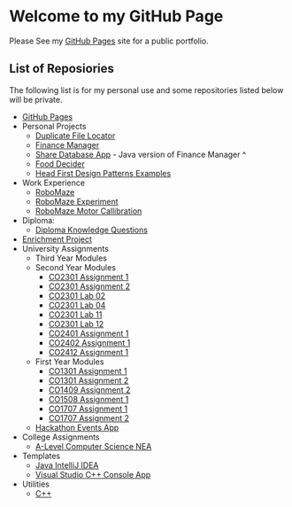 Welcome to my GitHub Page
=========================
Please See my [GitHub Pages](https://alexanderdenton.dev) site for a public portfolio.

<!---
Atden04/Atden04 is a ✨ special ✨ repository because its `README.md` (this file) appears on your GitHub profile.
You can click the Preview link to take a look at your changes.
--->
List of Reposiories
-------------------
The following list is for my personal use and some repositories listed below will be private.
* [GitHub Pages](https://github.com/Atden04/atden04.github.io)
* Personal Projects
  * [Duplicate File Locator](https://github.com/Atden04/duplicate-file-locator)
  * [Finance Manager](https://github.com/Atden04/finance-manager)
  * [Share Database App](https://github.com/Atden04/ShareDatabaseApp) - Java version of Finance Manager ^
  * [Food Decider](https://github.com/Atden04/Food-Decider)
  * [Head First Design Patterns Examples](https://github.com/Atden04/Head-First-Design-Patterns)
* Work Experience
  * [RoboMaze](https://github.com/Atden04/robomaze)
  * [RoboMaze Experiment](https://github.com/Atden04/MoveMotorExperiment)
  * [RoboMaze Motor Callibration](https://github.com/Atden04/micromouse_callibrator)
* Diploma:
  * [Diploma Knowledge Questions](https://github.com/Atden04/Diploma-KQs)
* [Enrichment Project](https://github.com/Atden04/Enrichment-Project)
* University Assignments
  * Third Year Modules
  * Second Year Modules
    * [CO2301 Assignment 1](https://github.com/Atden04/CO2301_Assignment_1)
    * [CO2301 Assignment 2](https://github.com/Atden04/CO2301_Assignment_2)
    * [CO2301 Lab 02](https://github.com/Atden04/co2301_lab2)
    * [CO2301 Lab 04](https://github.com/Atden04/co2301_lab4)
    * [CO2301 Lab 11](https://github.com/Atden04/co2301_lab11)
    * [CO2301 Lab 12](https://github.com/Atden04/co2301_lab12)
    * [CO2401 Assignment 1](https://github.com/Atden04/CO2401_Assignment_1)
    * [CO2402 Assignment 1](https://github.com/Atden04/CO2402_Assignment_1)
    * [CO2412 Assignment 1](https://github.com/Atden04/CO2412_Assignment_1)
  * First Year Modules
    * [CO1301 Assignment 1](https://github.com/Atden04/CO1301_Assignment_1)
    * [CO1301 Assignment 2](https://github.com/Atden04/CO1301_Assignment_2)
    * [CO1409 Assignment 2](https://github.com/Atden04/CO1409-Coursework-2)
    * [CO1508 Assignment 1](https://github.com/Atden04/CO1508-Coursework1)
    * [CO1707 Assignment 1](https://github.com/Atden04/CO1707_Assignment_1)
    * [CO1707 Assignment 2](https://github.com/Atden04/CO1707_Assignment_2)
  * [Hackathon Events App](https://github.com/Atden04/UCLanHackathonEventsApp)
* College Assignments
  * [A-Level Computer Science NEA](https://github.com/Atden04/A-LevelNEA)
* Templates
  * [Java IntelliJ IDEA](https://github.com/Atden04/java_experimentation)
  * [Visual Studio C++ Console App](https://github.com/Atden04/Cplusplus-Console-Template)
* Utilities
  * [C++](https://github.com/Atden04/myUtilities)

